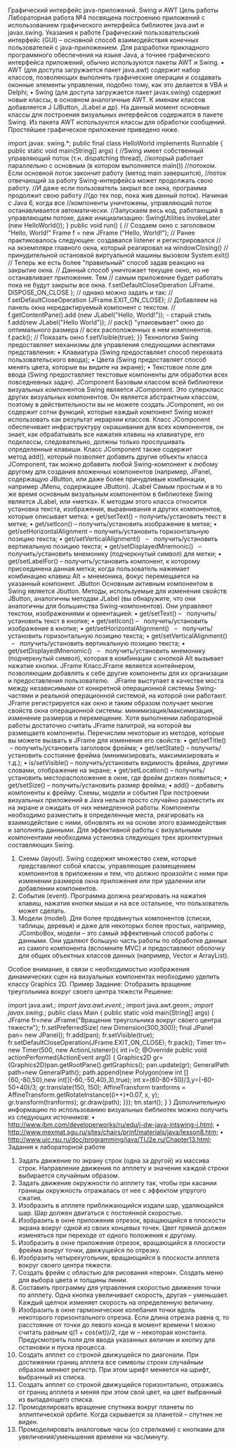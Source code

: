 Графический интерфейс java-приложений. Swing и AWT
Цель работы
Лабораторная работа №4 посвящена построению приложений с использованием графического интерфейса библиотек java.awt и javax.swing.
Указания к работе
Графический пользовательский интерфейс (GUI) – основной способ взаимодействия конечных пользователей с java-приложением. Для разработки прикладного программного обеспечения на языке Java, а точнее графического интерфейса приложений, обычно используются пакеты AWT и Swing.
• AWT (для доступа загружается пакет java.awt) содержит набор  классов, позволяющих выполнять графические операции и создавать оконные элементы управления, подобно тому, как это делается в VBA и Delphi;
• Swing (для доступа загружается пакет javax.swing) содержит новые классы, в основном аналогичные AWT. К именам классов добавляется J (JButton, JLabel и др).
На данный момент основные классы для построения визуальных интерфейсов содержатся в пакете Swing. Из пакета AWT используются классы для обработки сообщений. Простейшее графическое приложение приведено ниже.

import javax. swing.*;
public final class HelloWorld implements Runnable {
public static void main(String[] args) {
//Swing имеет собственный управляющий поток (т.н. dispatching thread),
//который работает параллельно с основным (в котором выполняется main())
//потоком. Если основной поток закончит работу (метод main завершится),
//поток отвечающий за работу Swing-интерфейса может продолжать свою работу.
//И даже если пользователь закрыл все окна, программа продолжит свою работу
//(до тех пор, пока жив данный поток). Начиная с Java 6, когда все
//компоненты уничтожены, управляющий поток останавливается автоматически.
//Запускаем весь код, работающий в управляющем потоке, даже инициализацию:
SwingUtilities.invokeLater (new HelloWorld());
}
public void run() {
// Создаем окно с заголовком "Hello, World!"
Frame f = new JFrame ("Hello, World!");
// Ранее практиковалось следующее: создавался listener и регистрировался
// на экземпляре главного окна, который реагировал на windowClosing()
// принудительной остановкой виртуальной машины вызовом System.exit()
// Теперь же есть более "правильный" способ задав реакцию на закрытие окна.
// Данный способ уничтожает текущее окно, но не останавливает приложение. Тем
// самым приложение будет работать пока не будут закрыты все окна.
f.setDefaultCloseOperation (JFrame. DISPOSE_ON_CLOSE );
// однако можно задать и так:
// f.setDefaultCloseOperation (JFrame.EXIT_ON_CLOSE);
// Добавляем на панель окна нередактируемый компонент с текстом.
// f.getContentPane().add (new JLabel("Hello, World!")); - старый стиль
f.add(new JLabel("Hello World"));
// pack() "упаковывает" окно до оптимального размера
// всех расположенных в нем компонентов.
f.pack();
// Показать окно
f.setVisible(true);
}}
Технология Swing предоставляет механизмы для управления следующими аспектами представления:
• Клавиатура (Swing предоставляет способ перехвата пользовательского ввода);
• Цвета (Swing предоставляет способ менять цвета, которые вы видите на экране);
• Текстовое поле для ввода (Swing предоставляет текстовые компоненты для обработки всех повседневных задач).
JComponent
Базовым классом всей библиотеки визуальных компонентов Swing является JComponent. Это суперкласс других визуальных компонентов. Он является абстрактным классом, поэтому в действительности вы не можете создать JComponent, но он содержит сотни функций, которые каждый компонент Swing может использовать как результат иерархии классов. Класс JComponent обеспечивает инфраструктуру окрашивания для всех компонентов, он знает, как обрабатывать все нажатия клавиш на клавиатуре, его подклассы, следовательно, должны только прослушивать определенные клавиши. Класс JComponent также содержит метод add(), который позволяет добавить другие объекты класса JComponent, так можно добавить любой Swing-компонент к любому другому для создания вложенных компонентов (например, JPanel, содержащую JButton, или даже более причудливые комбинации, например JMenu, содержащее JButton).
JLabel
Самым простым и в то же время основным визуальным компонентом в библиотеке Swing является JLabel, или «метка». К методам этого класса относится установка текста, изображения, выравнивания и других компонентов, которые описывает метка:
• get/setText() – получить/установить текст в метке;
• get/setIcon() – получить/установить изображение в метке;
• get/setHorizontalAlignment – получить/установить горизонтальную позицию текста;
• get/setVerticalAlignment()   –   получить/установить вертикальную позицию текста;
• get/setDisplayedMnemonic()   –   получить/установить мнемонику (подчеркнутый символ) для метки;
• get/setLabelFor() – получить/установить компонент, к которому присоединена данная метка; когда пользователь нажимает комбинацию клавиш Alt + мнемоника, фокус перемещается на указанный компонент.
JButton
Основным активным компонентом в Swing является Jbutton.
Методы, используемые для изменения свойств JButton, аналогичны методам JLabel (вы обнаружите, что они аналогичны для большинства Swing-компонентов). Они управляют текстом, изображениями и ориентацией:
• get/setText() –   получить/установить текст в кнопке;
• get/setIcon() –   получить/установить изображение в кнопке;
• get/setHorizontalAlignment()   –   получить/установить горизонтальную позицию текста;
• get/setVerticalAlignment()   –   получить/установить вертикальную позицию текста;
• get/setDisplayedMnenomic()   –   получить/установить мнемонику (подчеркнутый символ), которая в комбинации с кнопкой Alt вызывает нажатие кнопки.
JFrame
КлассJFrame является контейнером, позволяющим добавлять к себе другие компоненты для их организации и предоставления пользователю. 
 JFrame выступает в качестве моста между независимыми от конкретной операционной системы Swing-частями и реальной операционной системой, на которой они работают. JFrame регистрируется как окно и таким образом получает многие свойств окна операционной системы: минимизация/максимизация, изменение размеров и перемещение. Хотя выполнении лабораторной работы достаточно считать JFrame палитрой, на которой вы размещаете компоненты. Перечислим некоторые из методов, которые вы можете вызвать в JFrame для изменения его свойств:
• get/setTitle()  – получить/установить заголовок фрейма;
• get/setState() – получить/установить состояние фрейма (минимизировать, максимизировать и т.д.);
• is/setVisible() – получить/установить видимость фрейма, другими словами, отображение на экране;
• get/setLocation() – получить/установить месторасположение в окне, где фрейм должен появиться;
• get/setSize() – получить/установить размер фрейма;
• add() – добавить компоненты к фрейму.
Схемы, модели и события
При построении визуальных приложений в Java нельзя просто случайно разместить их на экране и ожидать от них немедленной работы. Компоненты необходимо разместить в определенные места, реагировать на взаимодействие с ними, обновлять их на основе этого взаимодействия и заполнять данными. Для эффективной работы с визуальными компонентами необходима установка следующих трех архитектурных составляющих Swing.
1. Схемы (layout). Swing содержит множество схем, которые представляют собой классы, управляющие размещением компонентов в приложении и тем, что должно произойти с ними при изменении размеров окна приложения или при удалении или добавлении компонентов.
2. События (event). Программа должна реагировать на нажатия клавиш, нажатия кнопки мыши и на все остальное, что пользователь может сделать.
3. Модели (model). Для более продвинутых компонентов (списки, таблицы, деревья) и даже для некоторых более простых, например, JComboBox, модели – это самый эффективный способ работы с данными. Они удаляют большую часть работы по обработке данных из самого компонента (вспомните MVC) и предоставляют оболочку для общих объектных классов данных (например, Vector и ArrayList).

Особое внимание, в связи с необходимостью изображения динамических сцен на визуальных компонентах необходимо уделить классу Graphics 2D.
Пример
Задание: Отобразить вращение треугольника вокруг своего центра тяжести
Решение:

import java.awt.*;
import java.awt.event.*;
import java.awt.geom.*;
import javax.swing.*;
public class Main {
public static void main(String[] args) {
JFrame fr=new JFrame("Вращение треугольника вокруг своего центра тяжести");
fr.setPreferredSize( new Dimension(300,300));
final JPanel pan= new JPanel();
fr.add(pan);
fr.setVisible(true);
fr.setDefaultCloseOperation(JFrame.EXIT_ON_CLOSE);
fr.pack();
Timer tm= new Timer(500, new ActionListener(){
int i=0;
@Override
public void actionPerformed(ActionEvent arg0) {
Graphics2D gr=(Graphics2D)pan.getRootPane().getGraphics();
pan.update(gr);
GeneralPath path=new GeneralPath();
path.append(new Polygon(new int []{60,-80,50},new int[]{-60,-50,40},3),true);
int x=(60-80+50)/3,y=(-60-50+40)/3;
gr.translate(150, 150);
AffineTransform tranforms = AffineTransform.getRotateInstance((i++)*0.07, x, y);
gr.transform(tranforms);
gr.draw(path);
}});
tm.start();
}
}
Дополнительную информацию по использованию визуальных библиотек можно получить из следующих источников:
• http://www.ibm.com/developerworks/ru/edu/j-dw-java-intswing-i.html;
• http://www.mexmat.sgu.ru/sites/chairs/prinf/materials/java/lesson8.htm;
• http://www.uic.rsu.ru/doc/programming/java/TIJ2e.ru/Chapter13.html;
Задания к лабораторной работе
1. Задать движение по экрану строк (одна за другой) из массива строк. Направление движения по апплету и значение каждой строки выбирается случайным образом.
2. Задать движение окружности по апплету так, чтобы при касании границы окружность отражалась от нее с эффектом упругого сжатия.
3. Изобразить в апплете приближающийся издали шар, удаляющийся шар. Шар должен двигаться с постоянной скоростью.
4. Изобразить в окне приложения отрезок, вращающийся в плоскости экрана вокруг одной из своих концевых точек. Цвет прямой должен изменяться при переходе от одного положения к другому.
5. Изобразить в окне приложения отрезок, вращающийся в плоскости фрейма вокруг точки, движущейся по отрезку.
6. Изобразить четырехугольник, вращающийся в плоскости апплета вокруг своего центра тяжести.
7. Создать фрейм с областью для рисования «пером». Создать меню для выбора цвета и толщины линии.
8. Составить программу для управления скоростью движения точки по апплету. Одна кнопка увеличивает скорость, другая – уменьшает. Каждый щелчок изменяет скорость на определенную величину.
9. Изобразить в окне гармонические колебания точки вдоль некоторого горизонтального отрезка. Если длина отрезка равна q, то расстояние от точки до левого конца в момент времени t можно считать равным q(1 + cos(wt))/2, где w – некоторая константа. Предусмотреть поля для ввода указанных величин и кнопку для остановки и пуска процесса.
10. Создать апплет со строкой движущейся по диагонали. При достижении границ апплета все символы строки случайным образом меняют регистр. При этом шрифт меняется на шрифт, выбранный из списка.
11. Создать апплет со строкой движущейся горизонтально, отражаясь от границ апплета и меняя при этом свой цвет, на цвет выбранный из выпадающего списка.
12. Промоделировать вращение спутника вокруг планеты по эллиптической орбите. Когда скрывается за планетой – спутник не виден.
13. Промоделировать аналоговые часы (со стрелками) с кнопками для увеличения/уменьшения времени на час/минуту.
